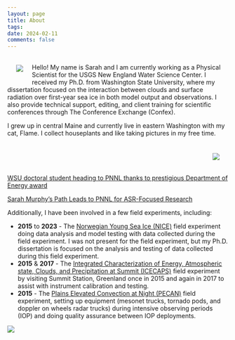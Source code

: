 ```yaml
---
layout: page
title: About
tags: 
date: 2024-02-11
comments: false
---
```


<img src = "../assets/img/Sarah2023-1699.jpeg" align = "left" style="margin:20px"><br>Hello! My name is Sarah and I am currently working as a Physical Scientist for the USGS New England Water Science Center. I received my Ph.D. from Washington State University, where my dissertation focused on the interaction between clouds and surface radiation over first-year sea ice in both model output and observations. I also provide technical support, editing, and client training for scientific conferences through The Conference Exchange (Confex).

I grew up in central Maine and currently live in eastern Washington with my cat, Flame. I collect houseplants and like taking pictures in my free time.
<br><br>
<img src = "../assets/img/Sarah2023-1738.jpeg" align = "right" style="margin:20px"><br><br><br><br>[WSU doctoral student heading to PNNL thanks to prestigious Department of Energy award](https://news.wsu.edu/2020/05/12/wsu-doctoral-student-heading-pnnl-thanks-prestigious-department-energy-award/)

[Sarah Murphy’s Path Leads to PNNL for ASR-Focused Research](https://asr.science.energy.gov/news/program-news/post/12974)

Additionally, I have been involved in a few field experiments, including:
- **2015** to **2023** - The <a href="https://www.npolar.no/en/projects/n-ice2015/">Norwegian Young Sea Ice (NICE)</a> field experiment doing data analysis and model testing with data collected during the field experiment. I was not present for the field experiment, but my Ph.D. dissertation is focused on the analysis and testing of data collected during this field experiment.
- **2015** & **2017** - The <a href="https://labs.wsu.edu/lar-sensing/icecaps-experiment/">Integrated Characterization of Energy, Atmospheric state, Clouds, and Precipitation at Summit (ICECAPS)</a> field experiment by visiting Summit Station, Greenland once in 2015 and again in 2017 to assist with instrument calibration and testing.
- **2015** - The <a href="https://www.nssl.noaa.gov/projects/pecan/#:~:text=Plains%20Elevated%20Convection%20At%20Night%20(PECAN)%20is%20a%20large%2C,1%20to%20July%2015%2C%202015.">Plains Elevated Convection at Night (PECAN)</a> field experiment, setting up equipment (mesonet trucks, tornado pods, and doppler on wheels radar trucks) during intensive observing periods (IOP) and doing quality assurance between IOP deployments.

<img src = "../assets/img/flame.jpeg">


